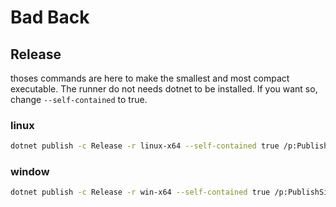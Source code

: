 # Bad Back

## Release

thoses commands are here to make the smallest and most compact executable.
The runner do not needs dotnet to be installed. If you want so, change `--self-contained` to true.

### linux

```sh
dotnet publish -c Release -r linux-x64 --self-contained true /p:PublishSingleFile=true /p:PublishTrimmed=true
```

### window

```sh
dotnet publish -c Release -r win-x64 --self-contained true /p:PublishSingleFile=true /p:PublishTrimmed=true
```
